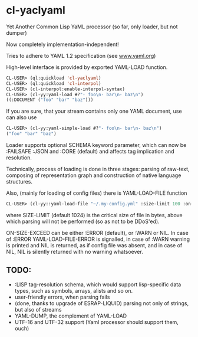 cl-yaclyaml
===========

Yet Another Common Lisp YaML processor (so far, only loader, but not dumper)

Now completely implementation-independent!

Tries to adhere to YAML 1.2 specification (see www.yaml.org)

High-level interface is provided by exported YAML-LOAD function.

```lisp
CL-USER> (ql:quickload 'cl-yaclyaml)
CL-USER> (ql:quickload 'cl-interpol)
CL-USER> (cl-interpol:enable-interpol-syntax)
CL-USER> (cl-yy:yaml-load #?"- foo\n- bar\n- baz\n")
((:DOCUMENT ("foo" "bar" "baz")))
```

If you are sure, that your stream contains only one YAML document, use can also use

```lisp
CL-USER> (cl-yy:yaml-simple-load #?"- foo\n- bar\n- baz\n")
("foo" "bar" "baz")
```

Loader supports optional SCHEMA keyword parameter, which can now be :FAILSAFE :JSON and :CORE (default)
and affects tag implication and resolution.

Technically, process of loading is done in three stages: parsing of raw-text, composing of representation graph
and construction of native language structures.


Also, (mainly for loading of config files) there is YAML-LOAD-FILE function

```lisp
CL-USER> (cl-yy::yaml-load-file "~/.my-config.yml" :size-limit 100 :on-size-exceed :warn)
```
where SIZE-LIMIT (default 1024) is the critical size of file in bytes,
 above which parsing will not be performed
(so as not to be DDoS'ed).

ON-SIZE-EXCEED can be either :ERROR (default), or :WARN or NIL. In case of :ERROR YAML-LOAD-FILE-ERROR
is signalled, in case of :WARN warning is printed and NIL is returned, as if config file was absent,
and in case of NIL, NIL is silently returned with no warning whatsoever.


TODO:
-----

  * :LISP tag-resolution schema, which would support lisp-specific data types, such as symbols, arrays, alists and so on.
  * user-friendly errors, when parsing fails
  * (done, thanks to upgrade of ESRAP-LIQUID) parsing not only of strings, but also of streams
  * YAML-DUMP, the complement of YAML-LOAD
  * UTF-16 and UTF-32 support (Yaml processor should support them, ouch)